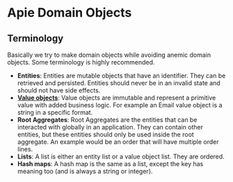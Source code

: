 # Apie Domain Objects

## Terminology
Basically we try to make domain objects while avoiding anemic domain objects. Some terminology is
highly recommended. 

* __Entities__: Entities are mutable objects that have an identifier. They can be retrieved and persisted. Entities should never be in an invalid state and should not have side effects.
* [__Value objects__](./value-objects.md): Value objects are immutable and represent a primitive value with added business logic. For example an Email value object is a string in a specific format.
* __Root Aggregates__: Root Aggregates are the entities that can be interacted with globally in an application. They can contain other entities, but these entities should only be used inside the root aggregate. An example would be an order that will have multiple order lines.
* __Lists__: A list is either an entity list or a value object list. They are ordered.
* __Hash maps__: A hash map is the same as a list, except the key has meaning too (and is always a string or integer).
